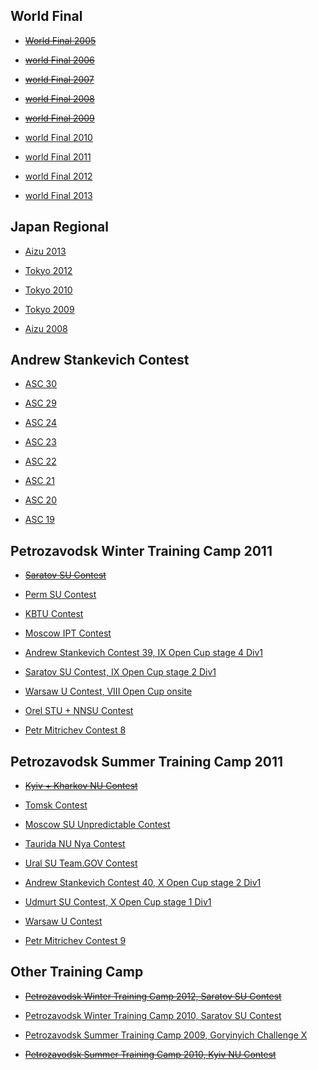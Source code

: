 World Final
-------------------------------

* [~~World Final 2005~~](https://icpcarchive.ecs.baylor.edu/index.php?option=com_onlinejudge&Itemid=8&category=39)

* [~~world Final 2006~~](https://icpcarchive.ecs.baylor.edu/index.php?option=com_onlinejudge&Itemid=8&category=40)

* [~~world Final 2007~~](https://icpcarchive.ecs.baylor.edu/index.php?option=com_onlinejudge&Itemid=8&category=41)

* [~~world Final 2008~~](https://icpcarchive.ecs.baylor.edu/index.php?option=com_onlinejudge&Itemid=8&category=42)

* [~~world Final 2009~~](https://icpcarchive.ecs.baylor.edu/index.php?option=com_onlinejudge&Itemid=8&category=43)

* [world Final 2010](https://icpcarchive.ecs.baylor.edu/index.php?option=com_onlinejudge&Itemid=8&category=44)

* [world Final 2011](https://icpcarchive.ecs.baylor.edu/index.php?option=com_onlinejudge&Itemid=8&category=45)

* [world Final 2012](https://icpcarchive.ecs.baylor.edu/index.php?option=com_onlinejudge&Itemid=8&category=547)

* [world Final 2013](https://icpcarchive.ecs.baylor.edu/index.php?option=com_onlinejudge&Itemid=8&category=589)


Japan Regional
--------------------------------

* [Aizu 2013](https://icpcarchive.ecs.baylor.edu/index.php?option=com_onlinejudge&Itemid=8&category=600)

* [Tokyo 2012](https://icpcarchive.ecs.baylor.edu/index.php?option=com_onlinejudge&Itemid=8&category=566)

* [Tokyo 2010](https://icpcarchive.ecs.baylor.edu/index.php?option=com_onlinejudge&Itemid=8&category=394)

* [Tokyo 2009](https://icpcarchive.ecs.baylor.edu/index.php?option=com_onlinejudge&Itemid=8&category=358)

* [Aizu 2008](https://icpcarchive.ecs.baylor.edu/index.php?option=com_onlinejudge&Itemid=8&category=309)


Andrew Stankevich Contest
------------------------------------------

* [ASC 30](http://codeforces.com/gym/100345)

* [ASC 29](http://codeforces.com/gym/100343)

* [ASC 24](http://codeforces.com/gym/100340)

* [ASC 23](http://codeforces.com/gym/100339)

* [ASC 22](http://codeforces.com/gym/100338)

* [ASC 21](http://codeforces.com/gym/100337)

* [ASC 20](http://codeforces.com/gym/100325)

* [ASC 19](http://codeforces.com/gym/100324)


Petrozavodsk Winter Training Camp 2011
----------------------------------------------------------

* [~~Saratov SU Contest~~](http://codeforces.com/gym/100026)

* [Perm SU Contest](http://acm.math.spbu.ru:8087/~ejudge/team.cgi?contest_id=1372)

* [KBTU Contest](http://acm.math.spbu.ru:8087/~ejudge/team.cgi?contest_id=1373)

* [Moscow IPT Contest](http://acm.math.spbu.ru:8087/~ejudge/team.cgi?contest_id=1374)

* [Andrew Stankevich Contest 39, IX Open Cup stage 4 Div1](http://acm.math.spbu.ru:8087/~ejudge/team.cgi?contest_id=10134)

* [Saratov SU Contest, IX Open Cup stage 2 Div1](http://acm.math.spbu.ru:8087/~ejudge/team.cgi?contest_id=10132)

* [Warsaw U Contest, VIII Open Cup onsite](http://acm.math.spbu.ru:8087/~ejudge/team.cgi?contest_id=1377)

* [Orel STU + NNSU Contest](http://acm.math.spbu.ru:8087/~ejudge/team.cgi?contest_id=1378)

* [Petr Mitrichev Contest 8](http://acm.math.spbu.ru:8087/~ejudge/team.cgi?contest_id=1379)


Petrozavodsk Summer Training Camp 2011
----------------------------------------------------------

* [~~Kyiv + Kharkov NU Contest~~](http://codeforces.com/gym/100025)

* [Tomsk Contest](http://acm.math.spbu.ru:8087/~ejudge/team.cgi?contest_id=1381)

* [Moscow SU Unpredictable Contest](http://acm.math.spbu.ru:8087/~ejudge/team.cgi?contest_id=1382)

* [Taurida NU Nya Contest](http://acm.math.spbu.ru:8087/~ejudge/team.cgi?contest_id=1384)

* [Ural SU Team.GOV Contest](http://acm.math.spbu.ru:8087/~ejudge/team.cgi?contest_id=1385)

* [Andrew Stankevich Contest 40, X Open Cup stage 2 Div1](http://acm.math.spbu.ru:8087/~ejudge/team.cgi?contest_id=10152)

* [Udmurt SU Contest, X Open Cup stage 1 Div1](http://acm.math.spbu.ru:8087/~ejudge/team.cgi?contest_id=10151)

* [Warsaw U Contest](http://acm.math.spbu.ru:8087/~ejudge/team.cgi?contest_id=1389)

* [Petr Mitrichev Contest 9](http://acm.math.spbu.ru:8087/~ejudge/team.cgi?contest_id=1388)



Other Training Camp
------------------------------------------------

* [~~Petrozavodsk Winter Training Camp 2012, Saratov SU Contest~~](http://codeforces.com/gym/100162)

* [Petrozavodsk Winter Training Camp 2010, Saratov SU Contest](http://codeforces.com/gym/100016)

* [Petrozavodsk Summer Training Camp 2009, Goryinyich Challenge X](http://codeforces.com/gym/100206)

* [~~Petrozavodsk Summer Training Camp 2010, Kyiv NU Contest~~](http://codeforces.com/gym/100020)
